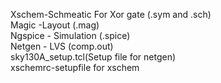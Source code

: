 Xschem-Schmeatic For Xor gate (.sym and .sch)<br/>
Magic -Layout (.mag)<br/>
Ngspice - Simulation (.spice)<br/>
Netgen - LVS (comp.out)<br/>
sky130A_setup.tcl(Setup file for netgen)<br/>
xschemrc-setupfile for xschem<br/>
